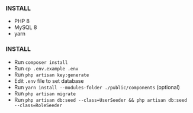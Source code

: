 ### INSTALL
- PHP 8
- MySQL 8
- yarn

### INSTALL
- Run `composer install`
- Run `cp .env.example .env`
- Run `php artisan key:generate`
- Edit `.env` file to set database
- Run `yarn install --modules-folder ./public/components` (optional)
- Run `php artisan migrate`
- Run `php artisan db:seed --class=UserSeeder && php artisan db:seed --class=RoleSeeder`
